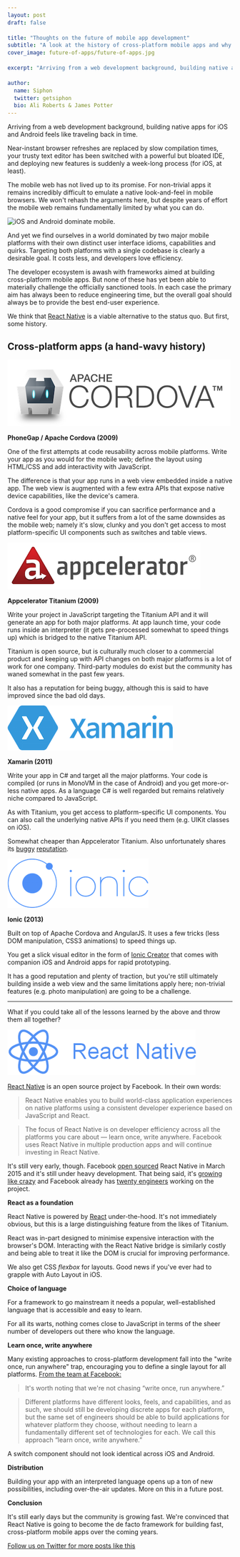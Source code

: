 ```yaml
---
layout: post
draft: false

title: "Thoughts on the future of mobile app development"
subtitle: "A look at the history of cross-platform mobile apps and why we're betting on React Native."
cover_image: future-of-apps/future-of-apps.jpg

excerpt: "Arriving from a web development background, building native apps for iOS and Android feels like traveling back in time.<br /><br />Near-instant browser refreshes are replaced by slow compilation times, your trusty text editor has been switched with a powerful but bloated IDE, and deploying new features is suddenly a week-long process (for iOS, at least)."

author:
  name: Siphon
  twitter: getsiphon
  bio: Ali Roberts & James Potter
---
```


Arriving from a web development background, building native apps for iOS and Android feels like traveling back in time.

Near-instant browser refreshes are replaced by slow compilation times, your trusty text editor has been switched with a powerful but bloated IDE, and deploying new features is suddenly a week-long process (for iOS, at least).

The mobile web has not lived up to its promise. For non-trivial apps it remains incredibly difficult to emulate a native look-and-feel in mobile browsers. We won't rehash the arguments here, but despite years of effort the mobile web remains fundamentally limited by what you can do.

<div class="full"><img src="{{ site.baseurl }}/images/future-of-apps/android-ios.png" alt="iOS and Android dominate mobile."></div>

And yet we find ourselves in a world dominated by two major mobile platforms with their own distinct user interface idioms, capabilities and quirks. Targeting both platforms with a single codebase is clearly a desirable goal. It costs less, and developers love efficiency.

The developer ecosystem is awash with frameworks aimed at building cross-platform mobile apps. But none of these has yet been able to materially challenge the officially sanctioned tools. In each case the primary aim has always been to reduce engineering time, but the overall goal should always be to provide the best end-user experience.

We think that [React Native](https://facebook.github.io/react-native/) is a viable alternative to the status quo. But first, some history.

## Cross-platform apps (a hand-wavy history)

![Apache Cordova](/blog/images/future-of-apps/cordova.png)

**PhoneGap / Apache Cordova (2009)**

One of the first attempts at code reusability across mobile platforms. Write your app as you would for the mobile web; define the layout using HTML/CSS and add interactivity with JavaScript.

The difference is that your app runs in a web view embedded inside a native app. The web view is augmented with a few extra APIs that expose native device capabilities, like the device's camera.

Cordova is a good compromise if you can sacrifice performance and a native feel for your app, but it suffers from a lot of the same downsides as the mobile web; namely it's slow, clunky and you don't get access to most platform-specific UI components such as switches and table views.

![Appcelerator Titanium](/blog/images/future-of-apps/appcelerator.png)

**Appcelerator Titanium (2009)**

Write your project in JavaScript targeting the Titanium API and it will generate an app for both major platforms. At app launch time, your code runs inside an interpreter (it gets pre-processed somewhat to speed things up) which is bridged to the native Titanium API.

Titanium is open source, but is culturally much closer to a commercial product and keeping up with API changes on both major platforms is a lot of work for one company. Third-party modules do exist but the community has waned somewhat in the past few years.

It also has a reputation for being buggy, although this is said to have improved since the bad old days.

![Xamarin](/blog/images/future-of-apps/xamarin.png)

**Xamarin (2011)**

Write your app in C# and target all the major platforms. Your code is compiled (or runs in MonoVM in the case of Android) and you get more-or-less native apps. As a language C# is well regarded but remains relatively niche compared to JavaScript.

As with Titanium, you get access to platform-specific UI components. You can also call the underlying native APIs if you need them (e.g. UIKit classes on iOS).

Somewhat cheaper than Appcelerator Titanium. Also unfortunately shares its <a href="https://gist.github.com/anonymous/38850edf6b9105ee1f8a">buggy</a> <a href="https://blog.tommyparnell.com/xamarin-for-android-the-ugly-part-3-of-4/">reputation</a>.

![Ionic](/blog/images/future-of-apps/ionic.png)

**Ionic (2013)**

Built on top of Apache Cordova and AngularJS. It uses a few tricks (less DOM manipulation, CSS3 animations) to speed things up.

You get a slick visual editor in the form of <a href="http://ionic.io/products/creator">Ionic Creator</a> that comes with companion iOS and Android apps for rapid prototyping.

It has a good reputation and plenty of traction, but you're still ultimately building inside a web view and the same limitations apply here; non-trivial features (e.g. photo manipulation) are going to be a challenge.

----------------------------------

What if you could take all of the lessons learned by the above and throw them all together?

![React Native](/blog/images/future-of-apps/react-native.png)

[React Native](https://facebook.github.io/react-native/) is an open source project by Facebook. In their own words:

> React Native enables you to build world-class application experiences on native platforms using a consistent developer experience based on JavaScript and React.

> The focus of React Native is on developer efficiency across all the platforms you care about — learn once, write anywhere. Facebook uses React Native in multiple production apps and will continue investing in React Native.

It's still very early, though. Facebook [open sourced](https://github.com/facebook/react-native) React Native in March 2015 and it's still under heavy development. That being said, it's [growing like crazy](https://www.google.com/trends/explore#q=react%20native) and Facebook already has [twenty engineers](https://www.reddit.com/r/IAmA/comments/3wyb3m/we_are_the_team_working_on_react_native_ask_us/cxzw2us) working on the project.

**React as a foundation**

React Native is powered by [React](https://facebook.github.io/react/) under-the-hood. It's not immediately obvious, but this is a large distinguishing feature from the likes of Titanium.

React was in-part designed to minimise expensive interaction with the browser's DOM. Interacting with the React Native bridge is similarly costly and being able to treat it like the DOM is crucial for improving performance.

We also get CSS *flexbox* for layouts. Good news if you've ever had to grapple with Auto Layout in iOS.

<!-- It's used by Facebook, Airbnb, Dropbox, Instagram and [plenty of others](https://github.com/facebook/react/wiki/Sites-Using-React). -->

**Choice of language**

For a framework to go mainstream it needs a popular, well-established language that is accessible and easy to learn.

For all its warts, nothing comes close to JavaScript in terms of the sheer number of developers out there who know the language.

**Learn once, write anywhere**

Many existing approaches to cross-platform development fall into the "write once, run anywhere" trap, encouraging you to define a single layout for all platforms.
[From the team at Facebook:](https://code.facebook.com/posts/1014532261909640/react-native-bringing-modern-web-techniques-to-mobile/)

> It's worth noting that we're not chasing “write once, run anywhere.”

> Different platforms have different looks, feels, and capabilities, and as such, we should still be developing discrete apps for each platform, but the same set of engineers should be able to build applications for whatever platform they choose, without needing to learn a fundamentally different set of technologies for each. We call this approach “learn once, write anywhere.”

A switch component should not look identical across iOS and Android.

**Distribution**

Building your app with an interpreted language opens up a ton of new possibilities, including over-the-air updates. More on this in a future post.

**Conclusion**

It's still early days but the community is growing fast. We're convinced that React Native is going to become the de facto framework for building fast, cross-platform mobile apps over the coming years.

<!-- In the next post, we'll talk about some of the challenges that Apple faces to it's walled garden from these new approaches to app development. -->

<a href="https://twitter.com/getsiphon">Follow us on Twitter for more posts like this</a>
